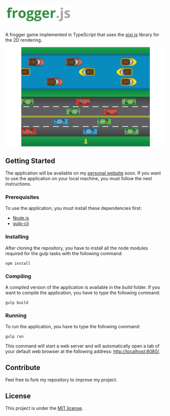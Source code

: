 # <img atl="frogger.js" src="https://raw.githubusercontent.com/antoinebeland/frogger.js/master/build/assets/logo.png" height="60">
A frogger game implemented in TypeScript that uses the [pixi.js](https://github.com/pixijs/pixi.js) library for the 2D rendering.

![Screenshot](https://raw.githubusercontent.com/antoinebeland/frogger.js/master/build/assets/screenshot.png)

## Getting Started
The application will be available on my [personal website](http://www.antoinebeland.com) soon.
If you want to use the application on your local machine, you must follow the next instructions.

### Prerequisites
To use the application, you must install these dependencies first:
- [Node.js](https://nodejs.org/en/)
- [gulp-cli](https://github.com/gulpjs/gulp-cli)

### Installing
After cloning the repository, you have to install all the node modules required for the gulp tasks
with the following command:
```
npm install
```

### Compiling
A compiled version of the application is available in the *build* folder.
If you want to compile the application, you have to type the following command:
```
gulp build
```

### Running
To run the application, you have to type the following command:
```
gulp run
```
This command will start a web server and will automatically open a tab of your default web browser at
the following address: [http://localhost:8080/](http://localhost:8080/).

## Contribute
Feel free to fork my repository to improve my project.

## License
This project is under the [MIT license](https://raw.githubusercontent.com/antoinebeland/frogger.js/master/LICENSE).